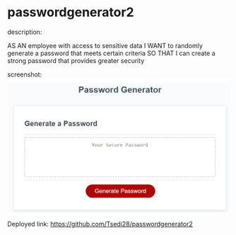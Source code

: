 # passwordgenerator2
description:

AS AN employee with access to sensitive data
I WANT to randomly generate a password that meets certain criteria
SO THAT I can create a strong password that provides greater security

screenshot:
![app screenshot](/Assets/image/Password%20Generator.png)

Deployed link: 
https://github.com/Tsedi28/passwordgenerator2